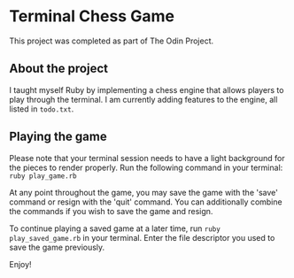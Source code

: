 # Terminal Chess Game

This project was completed as part of The Odin Project.

## About the project

I taught myself Ruby by implementing a chess engine that allows players to play through the terminal. I am currently adding features to the engine, all listed in ```todo.txt```.


## Playing the game
Please note that your terminal session needs to have a light background for the pieces to render properly.
Run the following command in your terminal:
```ruby play_game.rb```

At any point throughout the game, you may save the game with the 'save' command or resign with the 'quit' command. You can additionally combine the commands if you wish to save the game and resign.

To continue playing a saved game at a later time, run ```ruby play_saved_game.rb``` in your terminal. Enter the file descriptor you used to save the game previously.

Enjoy!
